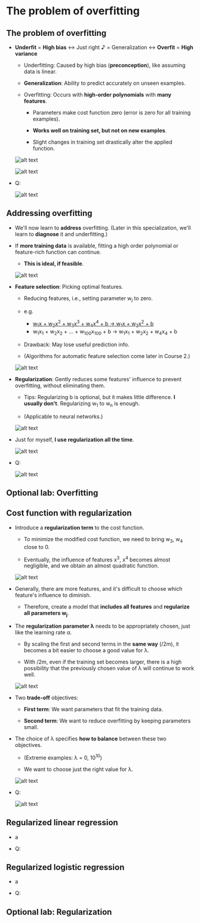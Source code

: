 # The problem of overfitting

## The problem of overfitting

- **Underfit** = **High bias** ↔ Just right &#9834; = Generalization ↔ **Overfit** = **High variance**

  - Underfitting: Caused by high bias (**preconception**), like assuming data is linear.

  - **Generalization**: Ability to predict accurately on unseen examples.

  - Overfitting: Occurs with **high-order polynomials** with **many features**.

    - Parameters make cost function zero (error is zero for all training examples).

    - **Works well on training set, but not on new examples**.

    - Slight changes in training set drastically alter the applied function.

  ![alt text](resources/notes/01.png)

  ![alt text](resources/notes/02.png)

- Q:

  ![alt text](resources/questions/01.png)

## Addressing overfitting

- We'll now learn to **address** overfitting. (Later in this specialization, we'll learn to **diagnose** it and underfitting.)

- If **more training data** is available, fitting a high order polynomial or feature-rich function can continue.

  - **This is ideal, if feasible**.

  ![alt text](resources/notes/03.png)

- **Feature selection**: Picking optimal features.

  - Reducing features, i.e., setting parameter w<sub>j</sub> to zero.

  - e.g.

    - [w<sub>1</sub>x + w<sub>2</sub>x<sup>2</sup> + w<sub>3</sub>x<sup>3</sup> + w<sub>4</sub>x<sup>4</sup> + b &rarr; w<sub>1</sub>x + w<sub>2</sub>x<sup>2</sup> + b](https://github.com/shisotem/stanford-andrew-ng-ml-dl/blob/main/s1_machine_learning_specialization/c1_supervised_machine_learning_regression_and_classification/w3_classification/07_the_problem_of_overfitting/resources/notes/01.png)
    - w<sub>1</sub>x<sub>1</sub> + w<sub>2</sub>x<sub>2</sub> + ... + w<sub>100</sub>x<sub>100</sub> + b &rarr; w<sub>1</sub>x<sub>1</sub> + w<sub>2</sub>x<sub>2</sub> + w<sub>4</sub>x<sub>4</sub> + b

  - Drawback: May lose useful prediction info.

  - (Algorithms for automatic feature selection come later in Course 2.)

  ![alt text](resources/notes/04.png)

- **Regularization**: Gently reduces some features' influence to prevent overfitting, without eliminating them.

  - Tips: Regularizing b is optional, but it makes little difference. **I usually don't**. Regularizing w<sub>1</sub> to w<sub>n</sub> is enough.

  - (Applicable to neural networks.)

  ![alt text](resources/notes/05.png)

- Just for myself, **I use regularization all the time**.

  ![alt text](resources/notes/06.png)

- Q:

  ![alt text](resources/questions/02.png)

## Optional lab: Overfitting

## Cost function with regularization

- Introduce a **regularization term** to the cost function.

  - To minimize the modified cost function, we need to bring w<sub>3</sub>, w<sub>4</sub> close to 0.

  - Eventually, the influence of features x<sup>3</sup>, x<sup>4</sup> becomes almost negligible, and we obtain an almost quadratic function.

  ![alt text](resources/notes/07.png)

- Generally, there are more features, and it's difficult to choose which feature's influence to diminish.

  - Therefore, create a model that **includes all features** and **regularize all parameters w<sub>j</sub>**.

- The **regularization parameter &lambda;** needs to be appropriately chosen, just like the learning rate &alpha;.

  - By scaling the first and second terms in the **same way** (/2m), it becomes a bit easier to choose a good value for λ.

  - With /2m, even if the training set becomes larger, there is a high possibility that the previously chosen value of λ will continue to work well.

  ![alt text](resources/notes/08.png)

- Two **trade-off** objectives:

  - **First term**: We want parameters that fit the training data.

  - **Second term**: We want to reduce overfitting by keeping parameters small.

- The choice of &lambda; specifies **how to balance** between these two objectives.

  - (Extreme examples: &lambda; = 0, 10<sup>10</sup>)

  - We want to choose just the right value for &lambda;.

  ![alt text](resources/notes/09.png)

- Q:

  ![alt text](resources/questions/03.png)

## Regularized linear regression

- a

- Q:

## Regularized logistic regression

- a

- Q:

## Optional lab: Regularization
